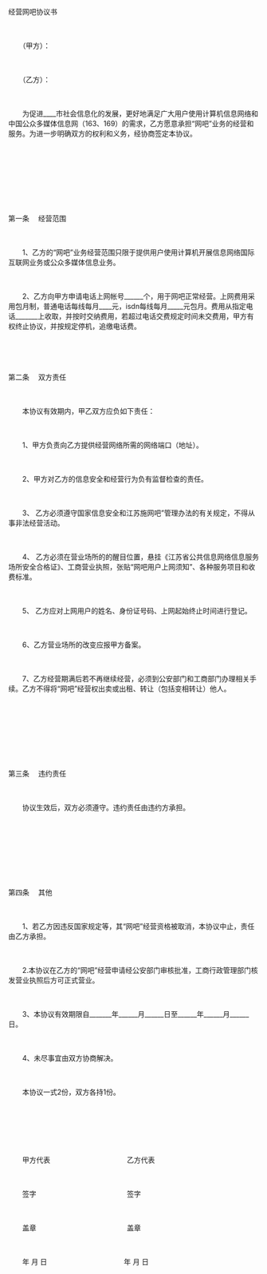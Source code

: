 



经营网吧协议书



 

　　

　　（甲方）：

　　

　　（乙方）：　　

　　

　　为促进____市社会信息化的发展，更好地满足广大用户使用计算机信息网络和中国公众多媒体信息网（163、169）的需求，乙方愿意承担“网吧”业务的经营和服务。为进一步明确双方的权利和义务，经协商签定本协议。

　　

　　

　　

　　

第一条
　经营范围

　　

　　1、乙方的“网吧”业务经营范围只限于提供用户使用计算机开展信息网络国际互联网业务或公众多媒体信息业务。

　　

　　2、乙方向甲方申请电话上网帐号______个，用于网吧正常经营。上网费用采用包月制，普通电话每线每月____元，isdn每线每月_____元包月。费用从指定电话_______上收取，并按时交纳费用，若超过电话交费规定时间未交费用，甲方有权终止协议，并按规定停机，追缴电话费。

　　

　　

第二条
　双方责任

　　

　　本协议有效期内，甲乙双方应负如下责任：

　　

　　1、甲方负责向乙方提供经营网络所需的网络端口（地址）。

　　

　　2、甲方对乙方的信息安全和经营行为负有监督检查的责任。

　　

　　3、 乙方必须遵守国家信息安全和江苏施网吧”管理办法的有关规定，不得从事非法经营活动。

　　

　　4、 乙方必须在营业场所的的醒目位置，悬挂《江苏省公共信息网络信息服务场所安全合格证》、工商营业执照，张贴“网吧用户上网须知”、各种服务项目和收费标准。

　　

　　5、 乙方应对上网用户的姓名、身份证号码、上网起始终止时间进行登记。

　　

　　6、乙方营业场所的改变应报甲方备案。

　　

　　7、乙方经营期满后若不再继续经营，必须到公安部门和工商部门办理相关手续。乙方不得将“网吧”经营权出卖或出租、转让（包括变相转让）他人。

　　

　　

　　

　　

第三条
　违约责任

　　

　　协议生效后，双方必须遵守。违约责任由违约方承担。

　　

　　

　　

　　

第四条
　其他

　　

　　1、若乙方因违反国家规定等，其“网吧”经营资格被取消，本协议中止，责任由乙方承担。

　　

　　2.本协议在乙方的“网吧”经营申请经公安部门审核批准，工商行政管理部门核发营业执照后方可正式营业。

　　

　　3、本协议有效期限自_______年______月______日至______年______月______日。

　　

　　4、未尽事宜由双方协商解决。

　　

　　本协议一式2份，双方各持1份。　　

　　

　　

　　

　　甲方代表　　　　　　　　　　　乙方代表

　　

　　签字　　　　　　　　　　　　　签字

　　

　　盖章　　　　　　　　　　　　　盖章

　　

　　年 月 日　　　　　　　　　　　年 月 日